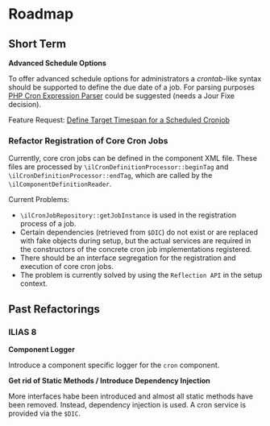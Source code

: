 # Roadmap

## Short Term

**Advanced Schedule Options**

To offer advanced schedule options for administrators a *crontab*-like
syntax should be supported to define the due date of a job. For parsing purposes
[PHP Cron Expression Parser](https://github.com/dragonmantank/cron-expression)
could be suggested (needs a Jour Fixe decision).

Feature Request: [Define Target Timespan for a Scheduled Cronjob](https://docu.ilias.de/goto_docu_wiki_wpage_5296_1357.html)

### Refactor Registration of Core Cron Jobs

Currently, core cron jobs can be defined in the component XML file.
These files are processed by `\ilCronDefinitionProcessor::beginTag`
and `\ilCronDefinitionProcessor::endTag`, which are called by the
`\ilComponentDefinitionReader`.

Current Problems:
* `\ilCronJobRepository::getJobInstance` is used in the registration process of a job.
* Certain dependencies (retrieved from `$DIC`) do not exist or are replaced with fake objects during setup,
  but the actual services are required in the constructors of the concrete cron job implementations registered.
* There should be an interface segregation for the registration and execution of core cron jobs.
* The problem is currently solved by using the `Reflection API` in the setup context.

## Past Refactorings

### ILIAS 8

**Component Logger**

Introduce a component specific logger for the `cron` component.

**Get rid of Static Methods / Introduce Dependency Injection**

More interfaces habe been introduced and almost all static methods have been removed.
Instead, dependency injection is used. A cron service is provided via the `$DIC`.